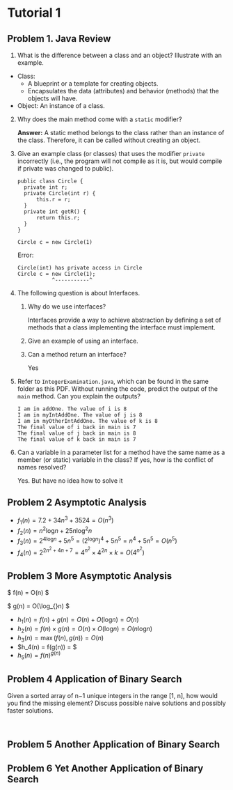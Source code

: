 # Tutorial 1

## Problem 1. Java Review

1. What is the difference between a class and an object? Illustrate with an example.

- Class:
  - A blueprint or a template for creating objects.
  - Encapsulates the data (attributes) and behavior (methods) that the objects will have.
- Object: An instance of a class.

2. Why does the main method come with a `static` modifier?

   **Answer:** A static method belongs to the class rather than an instance of the class. Therefore, it can be called without creating an object.
3. Give an example class (or classes) that uses the modifier
   `private` incorrectly (i.e., the program will not compile as it is, but would compile if private was changed to public).

   ```
   public class Circle {
     private int r;
     private Circle(int r) {
         this.r = r;
     }
     private int getR() {
         return this.r;
     }
   }

   Circle c = new Circle(1)
   ```

   Error:

   ```
   Circle(int) has private access in Circle
   Circle c = new Circle(1);
              ^-----------^
   ```
4. The following question is about Interfaces.

   1. Why do we use interfaces?

      Interfaces provide a way to achieve abstraction
      by defining a set of methods that a class implementing
      the interface must implement.
   2. Give an example of using an interface.
   3. Can a method return an interface?

      Yes
5. Refer to ``IntegerExamination.java``, which can be found in the same folder as this PDF.
   Without running the code, predict the output of the `main` method. Can you explain the
   outputs?

   ```
   I am in addOne. The value of i is 8
   I am in myIntAddOne. The value of j is 8
   I am in myOtherIntAddOne. The value of k is 8
   The final value of i back in main is 7
   The final value of j back in main is 8
   The final value of k back in main is 7
   ```
6. Can a variable in a parameter list for a method have the same name as a member (or static)
   variable in the class? If yes, how is the conflict of names resolved?

   Yes.
   But have no idea how to solve it

## Problem 2 Asymptotic Analysis

- $f_1(n)= 7.2 + 34n^3 + 3524 = O(n^3)$
- $f_2(n) = n^2 \log_{}n + 25n\log_{}^2n$
- $f_3(n) = 2^{4\log_{}n} + 5n^5 = (2^{\log_{}n})^4 + 5n^5 = n^4 + 5n^5 = O(n^5)$
- $f_4(n) = 2^{2n^2 + 4n + 7} = 4^{n^2} \times 4^{2n} \times k = O(4^{n^2})$

## Problem 3 More Asymptotic Analysis

$ f(n) = O(n)  $

$ g(n) = O(\log_{}n) $

- $h_1(n) = f(n) + g(n) = O(n) + O(\log_{}n) = O(n)$
- $h_2(n) = f(n) \times g(n) = O(n) \times O(\log_{}n) = O(n\log_{}n)$
- $h_3(n) = \max (f(n), g(n)) = O(n)$
- $h_4(n) = f(g(n)) = $
- $h_5(n) = f(n)^{g(n)}$

## Problem 4 Application of Binary Search

Given a sorted array of n−1 unique integers in the range [1, n], how would you find the missing element? Discuss possible naive solutions and possibly faster solutions.

```angular2html
    
```



## Problem 5 Another Application of Binary Search




## Problem 6 Yet Another Application of Binary Search